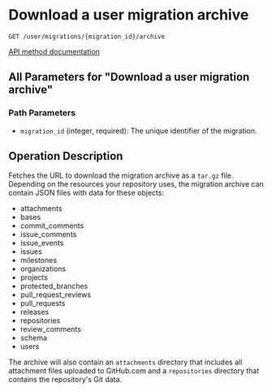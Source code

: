 # Download a user migration archive

`GET /user/migrations/{migration_id}/archive`

[API method documentation](https://docs.github.com/rest/migrations/users#download-a-user-migration-archive)

## All Parameters for "Download a user migration archive"

### Path Parameters

- `migration_id` (integer, required): The unique identifier of the migration.

## Operation Description

Fetches the URL to download the migration archive as a `tar.gz` file. Depending on the resources your repository uses, the migration archive can contain JSON files with data for these objects:

*   attachments
*   bases
*   commit\_comments
*   issue\_comments
*   issue\_events
*   issues
*   milestones
*   organizations
*   projects
*   protected\_branches
*   pull\_request\_reviews
*   pull\_requests
*   releases
*   repositories
*   review\_comments
*   schema
*   users

The archive will also contain an `attachments` directory that includes all attachment files uploaded to GitHub.com and a `repositories` directory that contains the repository's Git data.
